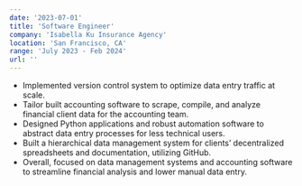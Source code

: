 ```yaml
---
date: '2023-07-01'
title: 'Software Engineer'
company: 'Isabella Ku Insurance Agency'
location: 'San Francisco, CA'
range: 'July 2023 - Feb 2024'
url: ''
---
```


- Implemented version control system to optimize data entry traffic at scale.
- Tailor built accounting software to scrape, compile, and analyze financial client data for the accounting team.
- Designed Python applications and robust automation software to abstract data entry processes for less technical users.
- Built a hierarchical data management system for clients’ decentralized spreadsheets and documentation, utilizing GitHub.
- Overall, focused on data management systems and accounting software to streamline financial analysis and lower manual data entry.
